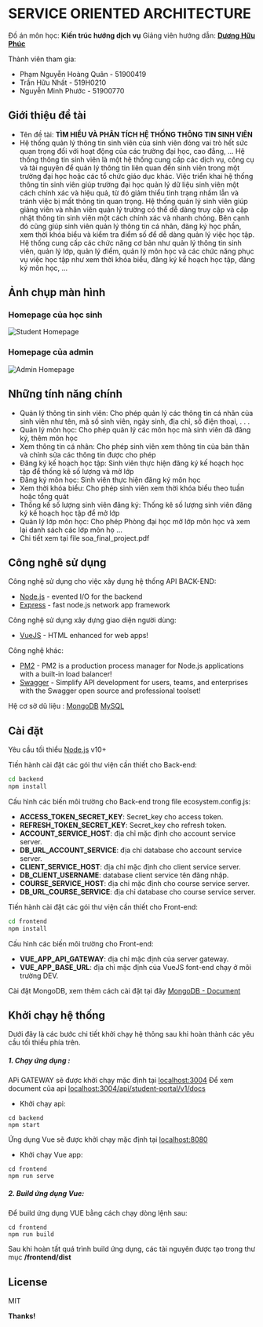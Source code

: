 # SERVICE ORIENTED ARCHITECTURE

Đồ án môn học: **Kiến trúc hướng dịch vụ**
Giảng viên hướng dẫn: [**Dương Hữu Phúc**][dhp]

Thành viên tham gia:

-   Phạm Nguyễn Hoàng Quân - 51900419
-   Trần Hữu Nhất - 519H0210
-   Nguyễn Minh Phước - 51900770

## Giới thiệu đề tài

-   Tên đề tài: **TÌM HIỂU VÀ PHÂN TÍCH HỆ THỐNG THÔNG TIN SINH VIÊN**
-   Hệ thống quản lý thông tin sinh viên của sinh viên đóng vai trò hết sức quan trọng
    đối với hoạt động của các trường đại học, cao đẳng, ... Hệ thống thông tin sinh viên
    là một hệ thống cung cấp các dịch vụ, công cụ và tài nguyên để quản lý thông tin
    liên quan đến sinh viên trong một trường đại học hoặc các tổ chức giáo dục khác.
    Việc triển khai hệ thống thông tin sinh viên giúp trường đại học quản lý dữ liệu sinh
    viên một cách chính xác và hiệu quả, từ đó giảm thiểu tình trạng nhầm lẫn và tránh
    việc bị mất thông tin quan trọng. Hệ thống quản lý sinh viên giúp giảng viên và nhân
    viên quản lý trường có thể dễ dàng truy cập và cập nhật thông tin sinh viên một
    cách chính xác và nhanh chóng. Bên cạnh đó cũng giúp sinh viên quản lý thông tin
    cá nhân, đăng ký học phần, xem thời khóa biểu và kiểm tra điểm số để dễ dàng quản
    lý việc học tập. Hệ thống cung cấp các chức năng cơ bản như quản lý thông tin sinh
    viên, quản lý lớp, quản lý điểm, quản lý môn học và các chức năng phục vụ việc học
    tập như xem thời khóa biểu, đăng ký kế hoạch học tập, đăng ký môn học, ...

## Ảnh chụp màn hình

### Homepage của học sinh

![](./frontend//public/student_page.png "Student Homepage")

### Homepage của admin

![](./frontend//public/admin_page.png "Admin Homepage")

## Những tính năng chính

-   Quản lý thông tin sinh viên: Cho phép quản lý các thông tin cá nhân của sinh viên
    như tên, mã số sinh viên, ngày sinh, địa chỉ, số điện thoại, . . .
-   Quản lý môn học: Cho phép quản lý các môn học mà sinh viên đã đăng ký, thêm
    môn học
-   Xem thông tin cá nhân: Cho phép sinh viên xem thông tin của bản thân và chỉnh
    sửa các thông tin được cho phép
-   Đăng ký kế hoạch học tập: Sinh viên thực hiện đăng ký kế hoạch học tập để thống
    kê số lượng và mở lớp
-   Đăng ký môn học: Sinh viên thực hiện đăng ký môn học
-   Xem thời khóa biểu: Cho phép sinh viên xem thời khóa biểu theo tuần hoặc tổng
    quát
-   Thống kế số lượng sinh viên đăng ký: Thống kê số lượng sinh viên đăng ký kế
    hoạch học tập để mở lớp
-   Quản lý lớp môn học: Cho phép Phòng đại học mở lớp môn học và xem lại danh
    sách các lớp môn họ
    ...
-   Chi tiết xem tại file soa_final_project.pdf

## Công nghê sử dụng

Công nghệ sử dụng cho việc xây dụng hệ thống API BACK-END:

-   [Node.js] - evented I/O for the backend
-   [Express] - fast node.js network app framework

Công nghệ sử dụng xây dựng giao diện người dùng:

-   [VueJS] - HTML enhanced for web apps!

Công nghệ khác:

-   [PM2] - PM2 is a production process manager for Node.js applications with a built-in load balancer!
-   [Swagger] - Simplify API development for users, teams, and enterprises with the Swagger open source and professional toolset!

Hệ cơ sở dũ liệu : [MongoDB] [MySQL]

## Cài đặt

Yêu cầu tối thiểu [Node.js](https://nodejs.org/) v10+

Tiến hành cài đặt các gói thư viện cần thiết cho Back-end:

```sh
cd backend
npm install
```

Cấu hình các biến môi trường cho Back-end trong file ecosystem.config.js:

-   **ACCESS_TOKEN_SECRET_KEY**: Secret_key cho access token.
-   **REFRESH_TOKEN_SECRET_KEY**: Secret_key cho refresh token.
-   **ACCOUNT_SERVICE_HOST**: địa chỉ mặc định cho account service server.
-   **DB_URL_ACCOUNT_SERVICE**: địa chỉ database cho account service server.
-   **CLIENT_SERVICE_HOST**: địa chỉ mặc định cho client service server.
-   **DB_CLIENT_USERNAME**: database client service tên đăng nhập.
-   **COURSE_SERVICE_HOST**: địa chỉ mặc định cho course service server.
-   **DB_URL_COURSE_SERVICE**: địa chỉ database cho course service server.

Tiến hành cài đặt các gói thư viện cần thiết cho Front-end:

```sh
cd frontend
npm install
```

Cấu hình các biến môi trường cho Front-end:

-   **VUE_APP_API_GATEWAY**: địa chỉ mặc định của server gateway.
-   **VUE_APP_BASE_URL**: địa chỉ mặc định của VueJS font-end chạy ở môi trường DEV.

Cài đặt MongoDB, xem thêm cách cài đặt tại đây [MongoDB - Document]

## Khởi chạy hệ thống

Dưới đây là các bước chi tiết khởi chạy hệ thông sau khi hoàn thành các yêu cầu tối thiểu phía trên.

##### 1. Chạy ứng dụng :

APi GATEWAY sẽ được khởi chạy mặc định tại [localhost:3004](http://localhost:3004/)
Để xem document của api [localhost:3004/api/student-portal/v1/docs](localhost:3004/api/student-portal/v1/docs/)

-   Khởi chạy api:

```
cd backend
npm start
```

Ứng dụng Vue sẽ được khởi chạy mặc định tại [localhost:8080](http://localhost:8080)

-   Khởi chạy Vue app:

```
cd frontend
npm run serve
```

##### 2. Build ứng dụng Vue:

Để build ứng dụng VUE bằng cách chạy dòng lệnh sau:

```
cd frontend
npm run build
```

Sau khi hoàn tất quá trình build ứng dụng, các tài nguyên được tạo trong thư mục **/frontend/dist**

## License

MIT

**Thanks!**

[//]: # "These are reference links used in the body of this note and get stripped out when the markdown processor does its job. There is no need to format nicely because it shouldn't be seen. Thanks SO - http://stackoverflow.com/questions/4823468/store-comments-in-markdown-syntax"
[dhp]: https://github.com/duonghuuphuc
[git]: https://git-scm.com/
[node.js]: http://nodejs.org
[express]: http://expressjs.com
[vuejs]: http://vuejs.org
[mongodb]: https://www.mongodb.com
[mongodb - document]: https://www.mongodb.com/docs/
[MySQL]: https://www.mysql.com/
[PM2]: https://pm2.io/
[Swagger]: https://swagger.io/
